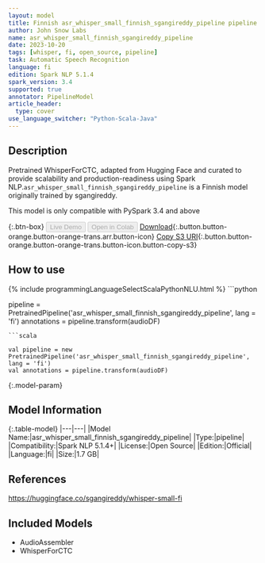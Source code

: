 ```yaml
---
layout: model
title: Finnish asr_whisper_small_finnish_sgangireddy_pipeline pipeline WhisperForCTC from sgangireddy
author: John Snow Labs
name: asr_whisper_small_finnish_sgangireddy_pipeline
date: 2023-10-20
tags: [whisper, fi, open_source, pipeline]
task: Automatic Speech Recognition
language: fi
edition: Spark NLP 5.1.4
spark_version: 3.4
supported: true
annotator: PipelineModel
article_header:
  type: cover
use_language_switcher: "Python-Scala-Java"
---
```


## Description

Pretrained WhisperForCTC, adapted from Hugging Face and curated to provide scalability and production-readiness using Spark NLP.`asr_whisper_small_finnish_sgangireddy_pipeline` is a Finnish model originally trained by sgangireddy.

This model is only compatible with PySpark 3.4 and above

{:.btn-box}
<button class="button button-orange" disabled>Live Demo</button>
<button class="button button-orange" disabled>Open in Colab</button>
[Download](https://s3.amazonaws.com/auxdata.johnsnowlabs.com/public/models/asr_whisper_small_finnish_sgangireddy_pipeline_fi_5.1.4_3.4_1697760986850.zip){:.button.button-orange.button-orange-trans.arr.button-icon}
[Copy S3 URI](s3://auxdata.johnsnowlabs.com/public/models/asr_whisper_small_finnish_sgangireddy_pipeline_fi_5.1.4_3.4_1697760986850.zip){:.button.button-orange.button-orange-trans.button-icon.button-copy-s3}

## How to use



<div class="tabs-box" markdown="1">
{% include programmingLanguageSelectScalaPythonNLU.html %}
```python

pipeline = PretrainedPipeline('asr_whisper_small_finnish_sgangireddy_pipeline', lang = 'fi')
annotations =  pipeline.transform(audioDF)

```
```scala

val pipeline = new PretrainedPipeline('asr_whisper_small_finnish_sgangireddy_pipeline', lang = 'fi')
val annotations = pipeline.transform(audioDF)

```
</div>

{:.model-param}
## Model Information

{:.table-model}
|---|---|
|Model Name:|asr_whisper_small_finnish_sgangireddy_pipeline|
|Type:|pipeline|
|Compatibility:|Spark NLP 5.1.4+|
|License:|Open Source|
|Edition:|Official|
|Language:|fi|
|Size:|1.7 GB|

## References

https://huggingface.co/sgangireddy/whisper-small-fi

## Included Models

- AudioAssembler
- WhisperForCTC